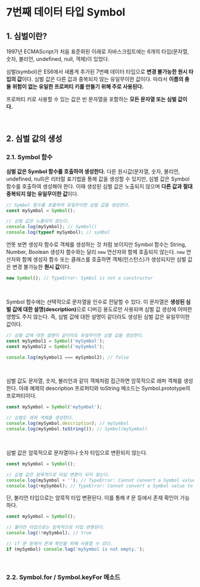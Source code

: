 # 7번째 데이터 타입 Symbol

## 1. 심벌이란?

1997년 ECMAScript가 처음 표준화된 이래로 자바스크립트에는 6개의 타입(문자열, 숫자, 불리언, undefined, null, 객체)이 있었다.

심벌(symbol)은 ES6에서 새롭게 추가된 7번째 데이터 타입으로 **변경 불가능한 원시 타입의 값**이다. 심벌 값은 다른 값과 중복되지 않는 유일무이한 값이다. 따라서 **이름의 충돌 위험이 없는 유일한 프로퍼티 키를 만들기 위해 주로 사용된다.**

프로퍼티 키로 사용할 수 있는 값은 빈 문자열을 포함하는 **모든 문자열 또는 심벌 값이다.**

&nbsp;  

## 2. 심벌 값의 생성

### 2.1. Symbol 함수

**심벌 값은 Symbol 함수를 호출하여 생성한다.** 다른 원시값(문자열, 숫자, 불리언, undefined, null)은 리터럴 표기법을 통해 값을 생성할 수 있지만, 심벌 값은 Symbol 함수를 호출하여 생성해야 한다. 이때 생성된 심벌 값은 노출되지 않으며 **다른 값과 절대 중복되지 않는 유일무이한 값**이다. 

```javascript
// Symbol 함수를 호출하여 유일무이한 심벌 값을 생성한다.
const mySymbol = Symbol();

// 심벌 값은 노출되지 않는다.
console.log(mySymbol); // Symbol()
console.log(typeof mySymbol); // symbol
```

언뜻 보면 생성자 함수로 객체를 생성하는 것 처럼 보이지만 Symbol 함수는 String, Number, Boolean 생성자 함수와는 달리 `new` 연산자와 함께 호출되지 않는다. `new` 연산자와 함께 생성자 함수 또는 클래스를 호출하면 객체(인스턴스)가 생성되지만 심벌 값은 변경 불가능한 **원시 값**이다.

```javascript
new Symbol(); // TypeError: Symbol is not a constructor
```

&nbsp;  

Symbol 함수에는 선택적으로 문자열을 인수로 전달할 수 있다. 이 문자열은 <strong>생성된 심벌 값에 대한 설명(description)</strong>으로 디버깅 용도로만 사용되며 심벌 값 생성에 어떠한 영향도 주지 않는다. 즉, 심벌 값에 대한 설명이 같더라도 생성된 심벌 값은 유일무이한 값이다.

```javascript
// 심벌 값에 대한 설명이 같더라도 유일무이한 심벌 값을 생성한다.
const mySymbol1 = Symbol('mySymbol');
const mySymbol2 = Symbol('mySymbol');

console.log(mySymbol1 === mySymbol2); // false
```

&nbsp;  

심벌 값도 문자열, 숫자, 불리언과 같이 객체처럼 접근하면 암묵적으로 래퍼 객체를 생성한다. 아래 예제의 description 프로퍼티와 toString 메소드는 Symbol.prototype의 프로퍼티이다.

```javascript
const mySymbol = Symbol('mySymbol');

// 심벌도 래퍼 객체를 생성한다.
console.log(mySymbol.description); // mySymbol
console.log(mySymbol.toString()); // Symbol(mySymbol)
```

&nbsp;  

심벌 값은 암묵적으로 문자열이나 숫자 타입으로 변환되지 않는다.

```javascript
const mySymbol = Symbol();

// 심벌 값은 암묵적으로 타입 변환이 되지 않는다.
console.log(mySymbol + ''); // TypeError: Cannot convert a Symbol value to a string
console.log(+mySymbol); // TypeError: Cannot convert a Symbol value to a string
```

단, 불리언 타입으로는 암묵적 타입 변환된다. 이를 통해 if 문 등에서 존재 확인이 가능하다.

```javascript
const mySymbol = Symbol();

// 불리언 타입으로는 암묵적으로 타입 변환된다.
console.log(!!mySymbol); // true

// if 문 등에서 존재 확인을 위해 사용할 수 있다.
if (mySymbol) console.log('mySymbol is not empty.');
```

&nbsp;  

### 2.2. Symbol.for / Symbol.keyFor 메소드





















